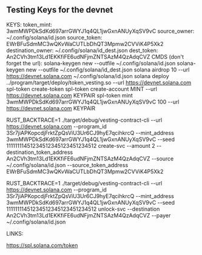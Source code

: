 ## Testing Keys for the devnet
KEYS: 
token_mint: 3wmMWPDkSdKd697arrGWYJ1q4QL1jwGxnANUyXqSV9vC
source_owner: ~/.config/solana/id.json
source_token: EWrBFuSdmMC3wQKvWaCUTLbDhQT3Mpmw2CVViK4P5Xk2
destination_owner: ~/.config/solana/id_dest.json
dest_token: An2CVh3tm13Ld1EKKfiFE6udNFjmZNTSAzM4QzAdqCVZ
CMDS (don't forget the url):
solana-keygen new --outfile ~/.config/solana/id.json
solana-keygen new --outfile ~/.config/solana/id_dest.json
solana airdrop 10 --url https://devnet.solana.com ~/.config/solana/id.json
solana deploy ../program/target/deploy/token_vesting.so --url https://devnet.solana.com
spl-token create-token
spl-token create-account MINT --url https://devnet.solana.com KEYPAIR
spl-token mint 3wmMWPDkSdKd697arrGWYJ1q4QL1jwGxnANUyXqSV9vC 100 --url https://devnet.solana.com KEYPAIR

RUST_BACKTRACE=1 ./target/debug/vesting-contract-cli --url https://devnet.solana.com --program_id 3Sr7jiAPKopcdjFrktZpQsViU3Ur6CJ9hyE7qcihkrcQ --mint_address 3wmMWPDkSdKd697arrGWYJ1q4QL1jwGxnANUyXqSV9vC --seed 11111111451234512345123451234512 create-svc --amount 2 --destination_token_address An2CVh3tm13Ld1EKKfiFE6udNFjmZNTSAzM4QzAdqCVZ --source ~/.config/solana/id.json --source_token_address EWrBFuSdmMC3wQKvWaCUTLbDhQT3Mpmw2CVViK4P5Xk2

RUST_BACKTRACE=1 ./target/debug/vesting-contract-cli --url https://devnet.solana.com --program_id 3Sr7jiAPKopcdjFrktZpQsViU3Ur6CJ9hyE7qcihkrcQ --mint_address 3wmMWPDkSdKd697arrGWYJ1q4QL1jwGxnANUyXqSV9vC --seed 11111111451234512345123451234512 unlock-svc --destination An2CVh3tm13Ld1EKKfiFE6udNFjmZNTSAzM4QzAdqCVZ --payer ~/.config/solana/id.json

LINKS:

https://spl.solana.com/token
